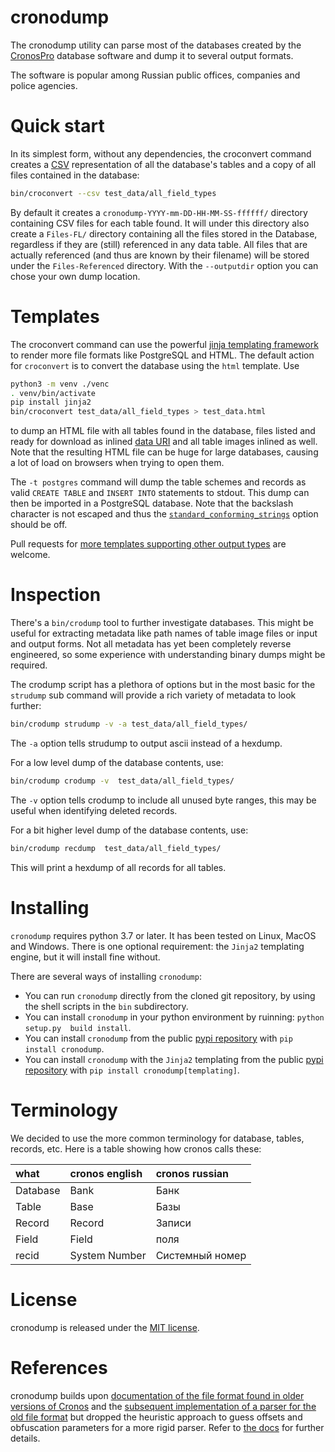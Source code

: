 # cronodump

The cronodump utility can parse most of the databases created by the [CronosPro](https://www.cronos.ru/) database software
and dump it to several output formats.

The software is popular among Russian public offices, companies and police agencies.


# Quick start

In its simplest form, without any dependencies, the croconvert command creates a [CSV](https://en.wikipedia.org/wiki/Comma-separated_values) representation of all the database's tables and a copy of all files contained in the database:

```bash
bin/croconvert --csv test_data/all_field_types
```

By default it creates a `cronodump-YYYY-mm-DD-HH-MM-SS-ffffff/` directory containing CSV files for each table found. It will under this directory also create a `Files-FL/` directory containing all the files stored in the Database, regardless if they are (still) referenced in any data table. All files that are actually referenced (and thus are known by their filename) will be stored under the `Files-Referenced` directory. With the `--outputdir` option you can chose your own dump location.


# Templates

The croconvert command can use the powerful [jinja templating framework](https://jinja.palletsprojects.com/en/3.0.x/) to render more file formats like PostgreSQL and HTML.
The default action for `croconvert` is to convert the database using the `html` template.
Use

```bash
python3 -m venv ./venc
. venv/bin/activate
pip install jinja2
bin/croconvert test_data/all_field_types > test_data.html
```

to dump an HTML file with all tables found in the database, files listed and ready for download as inlined [data URI](https://en.wikipedia.org/wiki/Data_URI_scheme) and all table images inlined as well. Note that the resulting HTML file can be huge for large databases, causing a lot of load on browsers when trying to open them.


The `-t postgres` command will dump the table schemes and records as valid `CREATE TABLE` and `INSERT INTO` statements to stdout. This dump can then be imported in a PostgreSQL database. Note that the backslash character is not escaped and thus the [`standard_conforming_strings`](https://www.postgresql.org/docs/current/runtime-config-compatible.html#GUC-STANDARD-CONFORMING-STRINGS) option should be off.

Pull requests for [more templates supporting other output types](/templates) are welcome.


# Inspection

There's a `bin/crodump` tool to further investigate databases. This might be useful for extracting metadata like path names of table image files or input and output forms. Not all metadata has yet been completely reverse engineered, so some experience with understanding binary dumps might be required.

The crodump script has a plethora of options but in the most basic for the `strudump` sub command will provide a rich variety of metadata to look further:

```bash
bin/crodump strudump -v -a test_data/all_field_types/
```
The `-a` option tells strudump to output ascii instead of a hexdump.

For a low level dump of the database contents, use:
```bash
bin/crodump crodump -v  test_data/all_field_types/
```
The `-v` option tells crodump to include all unused byte ranges, this may be useful when identifying deleted records.

For a bit higher level dump of the database contents, use:
```bash
bin/crodump recdump  test_data/all_field_types/
```
This will print a hexdump of all records for all tables.


# Installing

`cronodump` requires python 3.7 or later. It has been tested on Linux, MacOS and Windows.
There is one optional requirement: the `Jinja2` templating engine, but it will install fine without.

There are several ways of installing `cronodump`:

 * You can run `cronodump` directly from the cloned git repository, by using the shell scripts in the `bin` subdirectory.
 * You can install `cronodump` in your python environment by ruinning: `python setup.py  build install`.
 * You can install `cronodump` from the public [pypi repository](https://pypi.org/project/cronodump/) with `pip install cronodump`.
 * You can install `cronodump` with the `Jinja2` templating from the public [pypi repository](https://pypi.org/project/cronodump/) with `pip install cronodump[templating]`.


# Terminology

We decided to use the more common terminology for database, tables, records, etc.
Here is a table showing how cronos calls these:

| what | cronos english | cronos russian
|:------ |:------ |:------ 
| Database  |  Bank   | Банк 
| Table     |  Base   | Базы
| Record    |  Record | Записи
| Field     |  Field  | поля
| recid     |  System Number | Системный номер


# License

cronodump is released under the [MIT license](LICENSE).


# References

cronodump builds upon [documentation of the file format found in older versions of Cronos](http://sergsv.narod.ru/cronos.htm) and
the [subsequent implementation of a parser for the old file format](https://github.com/occrp/cronosparser) but dropped the heuristic
approach to guess offsets and obfuscation parameters for a more rigid parser. Refer to [the docs](docs/cronos-research.md) for further
details.
